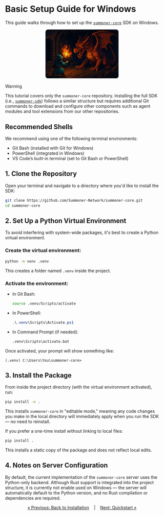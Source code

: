 # Basic Setup Guide for Windows

This guide walks through how to set up the [`summoner-core`](https://github.com/Summoner-Network/summoner-core) SDK on Windows.

<p align="center">
  <img width="240px" src="../../assets/img/windows_install_rounded.png"/>
</p>

> [!WARNING]
> This tutorial covers only the `summoner-core` repository. Installing the full SDK (i.e., [`summoner-sdk`](https://github.com/Summoner-Network/summoner-sdk)) follows a similar structure but requires additional Git commands to download and configure other components such as agent modules and tool extensions from our other repositories.


## Recommended Shells

We recommend using one of the following terminal environments:

* Git Bash (installed with Git for Windows)
* PowerShell (integrated in Windows)
* VS Code’s built-in terminal (set to Git Bash or PowerShell)


## 1. Clone the Repository

Open your terminal and navigate to a directory where you'd like to install the SDK:

```bash
git clone https://github.com/Summoner-Network/summoner-core.git
cd summoner-core
```

## 2. Set Up a Python Virtual Environment

To avoid interfering with system-wide packages, it's best to create a Python virtual environment.

### Create the virtual environment:

```bash
python -m venv .venv
```

This creates a folder named `.venv` inside the project.

### Activate the environment:

* In Git Bash:

  ```bash
  source .venv/Scripts/activate
  ```

* In PowerShell:

  ```powershell
  .\.venv\Scripts\Activate.ps1
  ```

* In Command Prompt (if needed):

  ```cmd
  .venv\Scripts\activate.bat
  ```

Once activated, your prompt will show something like:

```
(.venv) C:\Users\You\summoner-core>
```

## 3. Install the Package

From inside the project directory (with the virtual environment activated), run:

```bash
pip install -e .
```

This installs `summoner-core` in "editable mode," meaning any code changes you make in the local directory will immediately apply when you run the SDK — no need to reinstall.

If you prefer a one-time install without linking to local files:

```bash
pip install .
```

This installs a static copy of the package and does not reflect local edits.


## 4. Notes on Server Configuration

By default, the current implementation of the `summoner-core` server uses the Python-only backend. Although Rust support is integrated into the project structure, it is currently not enable used on Windows — the server will automatically default to the Python version, and no Rust compilation or dependencies are required.

<p align="center">
  <a href="installation.md">&laquo; Previous: Back to Installation</a> &nbsp;&nbsp;&nbsp;|&nbsp;&nbsp;&nbsp; <a href="quickstart/index.md">Next: Quickstart &raquo;</a>
</p>

